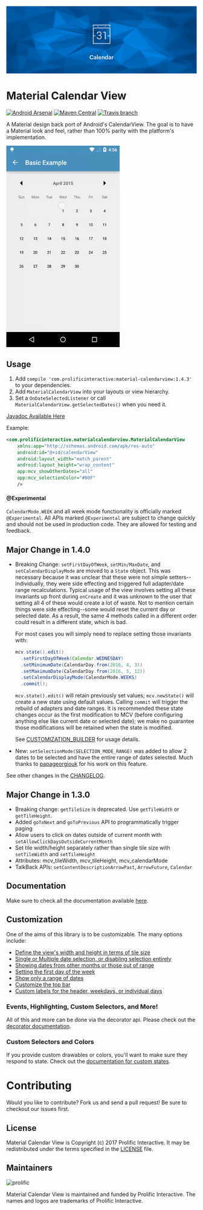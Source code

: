 <img src="/images/hero.png"/>

Material Calendar View 
======================
[![Android Arsenal](https://img.shields.io/badge/Android%20Arsenal-Material%20Calendar%20View-blue.svg?style=flat)](https://android-arsenal.com/details/1/1531) [![Maven Central](https://img.shields.io/maven-central/v/com.prolificinteractive/material-calendarview.svg?maxAge=2592000)](http://search.maven.org/#search%7Cga%7C1%7Ca%3A%22material-calendarview%22) [![Travis branch](https://img.shields.io/travis/prolificinteractive/material-calendarview.svg?maxAge=2592000)](https://travis-ci.org/prolificinteractive/material-calendarview)

A Material design back port of Android's CalendarView. The goal is to have a Material look
and feel, rather than 100% parity with the platform's implementation.

<img src="/images/screencast.gif" alt="Demo Screen Capture" width="300px" />

Usage
-----

1. Add `compile 'com.prolificinteractive:material-calendarview:1.4.3'` to your dependencies.
2. Add `MaterialCalendarView` into your layouts or view hierarchy.
3. Set a `OnDateSelectedListener` or call `MaterialCalendarView.getSelectedDates()` when you need it.


[Javadoc Available Here](http://prolificinteractive.github.io/material-calendarview/)

Example:

```xml
<com.prolificinteractive.materialcalendarview.MaterialCalendarView
    xmlns:app="http://schemas.android.com/apk/res-auto"
    android:id="@+id/calendarView"
    android:layout_width="match_parent"
    android:layout_height="wrap_content"
    app:mcv_showOtherDates="all"
    app:mcv_selectionColor="#00F"
    />
```
#### @Experimental
`CalendarMode.WEEK` and all week mode functionality is officially marked `@Experimental`. All APIs
marked `@Experimental` are subject to change quickly and should not be used in production code. They
are allowed for testing and feedback.

Major Change in 1.4.0
---------------------
* Breaking Change: `setFirstDayOfWeek`, `setMin/MaxDate`, and `setCalendarDisplayMode` are moved to a `State` object. This was necessary because it was unclear that these were not simple setters--individually, they were side effecting and triggered full adapter/date range recalculations. Typical usage of the view involves setting all these invariants up front during `onCreate` and it was unknown to the user that setting all 4 of these would create a lot of waste. Not to mention certain things were side effecting--some would reset the current day or selected date. As a result, the same 4 methods called in a different order could result in a different state, which is bad.

  For most cases you will simply need to replace setting those invariants with: 
  ```java
  mcv.state().edit()
    .setFirstDayOfWeek(Calendar.WEDNESDAY)
    .setMinimumDate(CalendarDay.from(2016, 4, 3))
    .setMaximumDate(CalendarDay.from(2016, 5, 12))
    .setCalendarDisplayMode(CalendarMode.WEEKS)
    .commit();
  ```

  `mcv.state().edit()` will retain previously set values; `mcv.newState()` will create a new state using default values. Calling `commit` will trigger the rebuild of adapters and date ranges. It is recommended these state changes occur as the first modification to MCV (before configuring anything else like current date or selected date); we make no guarantee those modifications will be retained when the state is modified.

  See [CUSTOMIZATION_BUILDER](docs/CUSTOMIZATION_BUILDER.md) for usage details.
* New: `setSelectionMode(SELECTION_MODE_RANGE)` was added to allow 2 dates to be selected and have the entire range of dates selected. Much thanks to [papageorgiouk](https://github.com/papageorgiouk) for his work on this feature. 

See other changes in the [CHANGELOG](/CHANGELOG.md).

Major Change in 1.3.0
---------------------
* Breaking change: `getTileSize` is deprecated. Use `getTileWidth` or `getTileHeight`.
* Added `goToNext` and `goToPrevious` API to programmatically trigger paging
* Allow users to click on dates outside of current month with `setAllowClickDaysOutsideCurrentMonth`
* Set tile width/height separately rather than single tile size with `setTileWidth` and `setTileHeight`
* Attributes: mcv_tileWidth, mcv_tileHeight, mcv_calendarMode
* TalkBack APIs: `setContentDescriptionArrowPast`, `ArrowFuture`, `Calendar`

Documentation
-------------

Make sure to check all the documentation available [here](docs/README.md).

Customization
-------------

One of the aims of this library is to be customizable. The many options include:

* [Define the view's width and height in terms of tile size](docs/CUSTOMIZATION.md#tile-size)
* [Single or Multiple date selection, or disabling selection entirely](docs/CUSTOMIZATION.md#date-selection)
* [Showing dates from other months or those out of range](docs/CUSTOMIZATION.md#showing-other-dates)
* [Setting the first day of the week](docs/CUSTOMIZATION_BUILDER.md#first-day-of-the-week)
* [Show only a range of dates](docs/CUSTOMIZATION_BUILDER.md#date-ranges)
* [Customize the top bar](docs/CUSTOMIZATION.md#monthIndicatorView-options)
* [Custom labels for the header, weekdays, or individual days](docs/CUSTOMIZATION.md#custom-labels)


### Events, Highlighting, Custom Selectors, and More!

All of this and more can be done via the decorator api. Please check out the [decorator documentation](docs/DECORATORS.md).

### Custom Selectors and Colors

If you provide custom drawables or colors, you'll want to make sure they respond to state.
Check out the [documentation for custom states](docs/CUSTOM_SELECTORS.md).

Contributing
============

Would you like to contribute? Fork us and send a pull request! Be sure to checkout our issues first.

## License

Material Calendar View is Copyright (c) 2017 Prolific Interactive. It may be redistributed under the terms specified in the [LICENSE] file.

[LICENSE]: /LICENSE

## Maintainers

![prolific](https://s3.amazonaws.com/prolificsitestaging/logos/Prolific_Logo_Full_Color.png)

Material Calendar View is maintained and funded by Prolific Interactive. The names and logos are trademarks of Prolific Interactive.
